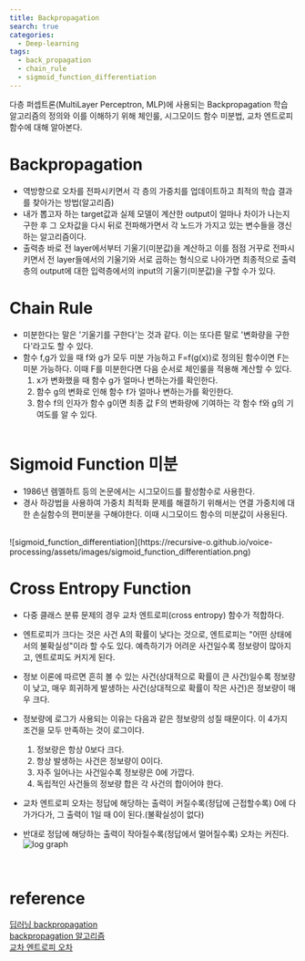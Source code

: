 ```yaml
---
title: Backpropagation
search: true
categories: 
  - Deep-learning  
tags:
  - back_propagation
  - chain_rule
  - sigmoid_function_differentiation
---
```

다층 퍼셉트론(MultiLayer Perceptron, MLP)에 사용되는 Backpropagation 학습 알고리즘의 정의와 이를 이해하기 위해 체인룰, 시그모이드 함수 미분법, 교차 엔트로피 함수에 대해 알아본다.
<br />

# Backpropagation
- 역방향으로 오차를 전파시키면서 각 층의 가중치를 업데이트하고 최적의 학습 결과를 찾아가는 방법(알고리즘)
- 내가 뽑고자 하는 target값과 실제 모델이 계산한 output이 얼마나 차이가 나는지 구한 후 그 오차값을 다시 뒤로 전파해가면서 각 노드가 가지고 있는 변수들을 갱신하는 알고리즘이다.
- 출력층 바로 전 layer에서부터 기울기(미분값)을 계산하고 이를 점점 거꾸로 전파시키면서 전 layer들에서의 기울기와 서로 곱하는 형식으로 나아가면 최종적으로 출력층의 output에 대한 입력층에서의 input의 기울기(미분값)을 구할 수가 있다.
  <br/>

# Chain Rule
- 미분한다는 말은 '기울기를 구한다'는 것과 같다. 이는 또다른 말로 '변화량을 구한다'라고도 할 수 있다.
- 함수 f,g가 있을 때 f와 g가 모두 미분 가능하고 F=f(g(x))로 정의된 함수이면 F는 미분 가능하다. 이때 F를 미분한다면 다음 순서로 체인룰을 적용해 계산할 수 있다.
  1. x가 변화했을 때 함수 g가 얼마나 변하는가를 확인한다.
  2. 함수 g의 변화로 인해 함수 f가 얼마나 변하는가를 확인한다.
  3. 함수 f의 인자가 함수 g이면 최종 값 F의 변화량에 기여하는 각 함수 f와 g의 기여도를 알 수 있다.
  <br/>
  
# Sigmoid Function 미분
- 1986년 렘멜하트 등의 논문에서는 시그모이드를 활성함수로 사용한다.
- 경사 하강법을 사용하여 가중치 최적화 문제를 해결하기 위해서는 연결 가중치에 대한 손실함수의 편미분을 구해야한다. 이때 시그모이드 함수의 미분값이 사용된다.
<br />
![sigmoid_function_differentiation](https://recursive-o.github.io/voice-processing/assets/images/sigmoid_function_differentiation.png)
  <br/>

# Cross Entropy Function
- 다중 클래스 분류 문제의 경우 교차 엔트로피(cross entropy) 함수가 적합하다.
- 엔트로피가 크다는 것은 사건 A의 확률이 낮다는 것으로, 엔트로피는 "어떤 상태에서의 불확실성"이라 할 수도 있다. 예측하기가 어려운 사건일수록 정보량이 많아지고, 엔트로피도 커지게 된다.
- 정보 이론에 따르면 흔히 볼 수 있는 사건(상대적으로 확률이 큰 사건)일수록 정보량이 낮고, 매우 희귀하게 발생하는 사건(상대적으로 확률이 작은 사건)은 정보량이 매우 크다. 
- 정보량에 로그가 사용되는 이유는 다음과 같은 정보량의 성질 때문이다. 이 4가지 조건을 모두 만족하는 것이 로그이다.
  1. 정보량은 항상 0보다 크다.
  2. 항상 발생하는 사건은 정보량이 0이다.
  3. 자주 일어나는 사건일수록 정보량은 0에 가깝다.
  4. 독립적인 사건들의 정보량 합은 각 사건의 합이어야 한다.

- 교차 엔트로피 오차는 정답에 해당하는 출력이 커질수록(정답에 근접할수록) 0에 다가가다가, 그 출력이 1일 때 0이 된다.(불확실성이 없다)
- 반대로 정답에 해당하는 출력이 작아질수록(정답에서 멀어질수록) 오차는 커진다.<br />
![log graph](https://img1.daumcdn.net/thumb/R1280x0/?scode=mtistory2&fname=https%3A%2F%2Fblog.kakaocdn.net%2Fdn%2FMZ2wc%2FbtruYSzi5TE%2FYHcC3w0QwZwHUttBhugtek%2Fimg.png)

<br />

# reference
[딥러닝 backpropagation](https://evan-moon.github.io/2018/07/19/deep-learning-backpropagation/)<br/>
[backpropagation 알고리즘](https://ki-mong42.tistory.com/31)<br/>
[교차 엔트로피 오차](https://gooopy.tistory.com/63)